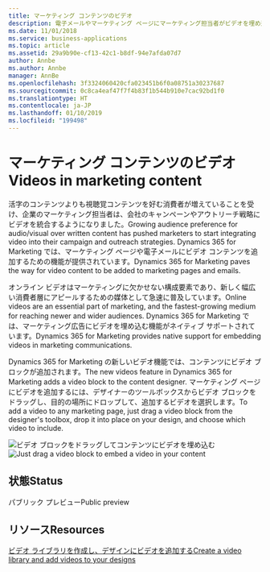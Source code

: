 ```yaml
---
title: マーケティング コンテンツのビデオ
description: 電子メールやマーケティング ページにマーケティング担当者がビデオを埋め込めるようになりました。
ms.date: 11/01/2018
ms.service: business-applications
ms.topic: article
ms.assetid: 29a9b90e-cf13-42c1-b8df-94e7afda07d7
author: Annbe
ms.author: Annbe
manager: AnnBe
ms.openlocfilehash: 3f3324060420cfa023451b6f0a08751a30237687
ms.sourcegitcommit: 0c8ca4eaf47f7f4b83f1b544b910e7cac92bd1f0
ms.translationtype: HT
ms.contentlocale: ja-JP
ms.lasthandoff: 01/10/2019
ms.locfileid: "199498"
---
```

# <a name="videos-in-marketing-content"></a><span data-ttu-id="354e6-103">マーケティング コンテンツのビデオ</span><span class="sxs-lookup"><span data-stu-id="354e6-103">Videos in marketing content</span></span>

<span data-ttu-id="354e6-104">活字のコンテンツよりも視聴覚コンテンツを好む消費者が増えていることを受け、企業のマーケティング担当者は、会社のキャンペーンやアウトリーチ戦略にビデオを統合するようになりました。</span><span class="sxs-lookup"><span data-stu-id="354e6-104">Growing audience preference for audio/visual over written content has pushed marketers to start integrating video into their campaign and outreach strategies.</span></span> <span data-ttu-id="354e6-105">Dynamics 365 for Marketing では、マーケティング ページや電子メールにビデオ コンテンツを追加するための機能が提供されています。</span><span class="sxs-lookup"><span data-stu-id="354e6-105">Dynamics 365 for Marketing paves the way for video content to be added to marketing pages and emails.</span></span>

<span data-ttu-id="354e6-106">オンライン ビデオはマーケティングに欠かせない構成要素であり、新しく幅広い消費者層にアピールするための媒体として急速に普及しています。</span><span class="sxs-lookup"><span data-stu-id="354e6-106">Online videos are an essential part of marketing, and the fastest-growing medium for reaching newer and wider audiences.</span></span> <span data-ttu-id="354e6-107">Dynamics 365 for Marketing では、マーケティング広告にビデオを埋め込む機能がネイティブ サポートされています。</span><span class="sxs-lookup"><span data-stu-id="354e6-107">Dynamics 365 for Marketing provides native support for embedding videos in marketing communications.</span></span>

<span data-ttu-id="354e6-108">Dynamics 365 for Marketing の新しいビデオ機能では、コンテンツにビデオ ブロックが追加されます。</span><span class="sxs-lookup"><span data-stu-id="354e6-108">The new videos feature in Dynamics 365 for Marketing adds a video block to the content designer.</span></span> <span data-ttu-id="354e6-109">マーケティング ページにビデオを追加するには、デザイナーのツールボックスからビデオ ブロックをドラッグし、目的の場所にドロップして、追加するビデオを選択します。</span><span class="sxs-lookup"><span data-stu-id="354e6-109">To add a video to any marketing page, just drag a video block from the designer's toolbox, drop it into place on your design, and choose which video to include.</span></span>

<span data-ttu-id="354e6-110">![ビデオ ブロックをドラッグしてコンテンツにビデオを埋め込む](media/VideoMarketing.png "ビデオ ブロックをドラッグしてコンテンツにビデオを埋め込む")</span><span class="sxs-lookup"><span data-stu-id="354e6-110">![Just drag a video block to embed a video in your content](media/VideoMarketing.png "Just drag a video block to embed a video in your content")</span></span>

## <a name="status"></a><span data-ttu-id="354e6-111">状態</span><span class="sxs-lookup"><span data-stu-id="354e6-111">Status</span></span>

<span data-ttu-id="354e6-112">パブリック プレビュー</span><span class="sxs-lookup"><span data-stu-id="354e6-112">Public preview</span></span>

## <a name="resources"></a><span data-ttu-id="354e6-113">リソース</span><span class="sxs-lookup"><span data-stu-id="354e6-113">Resources</span></span>

[<span data-ttu-id="354e6-114">ビデオ ライブラリを作成し、デザインにビデオを追加する</span><span class="sxs-lookup"><span data-stu-id="354e6-114">Create a video library and add videos to your designs</span></span>](https://docs.microsoft.com/dynamics365/customer-engagement/marketing/video-content)

<!--
### Who uses this feature
Marketers, marketing managers, and content designers
### Setup required
Administrators can easily set up and configure the feature in the app settings.
-->
